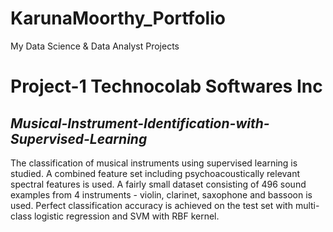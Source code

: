 # KarunaMoorthy_Portfolio
My Data Science &amp; Data Analyst Projects

# Project-1 Technocolab Softwares Inc

## *Musical-Instrument-Identification-with-Supervised-Learning*

The classification of musical instruments using supervised learning is studied. A combined feature set including psychoacoustically relevant spectral features is used. A fairly small dataset consisting of 496 sound examples from 4 instruments - violin, clarinet, saxophone and bassoon is used. Perfect classification accuracy is achieved on the test set with multi-class logistic regression and SVM with RBF kernel.
